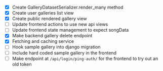 - [x] Create GalleryDatasetSerializer.render_many method
- [x] Create user galleries list view
- [x] Create public rendered gallery view
- [ ] Update frontend actions to use new api views
- [ ] Update frontend state management to expect songData
- [x] Make backend gallery delete endpoint
- [x] Fetching and caching service
- [ ] Hook sample gallery into django migration
- [ ] Include hard coded sample gallery in the frontend
- [ ] Make endpoint at `/api/login/ping-auth/` for the frontend to try out an
      old token

